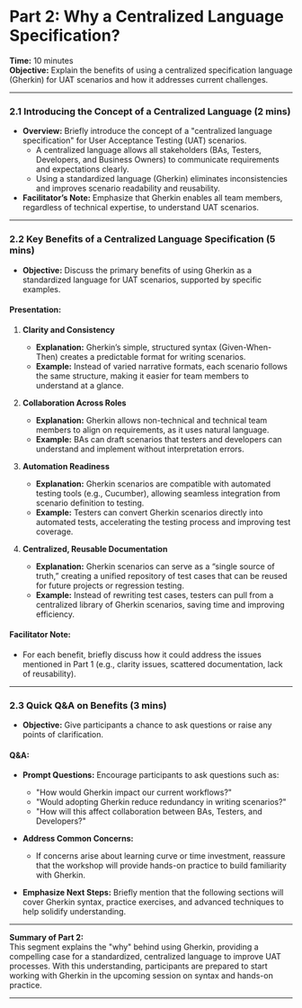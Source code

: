 
# Part 2: Why a Centralized Language Specification?

**Time:** 10 minutes  
**Objective:** Explain the benefits of using a centralized specification language (Gherkin) for UAT scenarios and how it addresses current challenges.

---

### 2.1 Introducing the Concept of a Centralized Language (2 mins)
- **Overview:** Briefly introduce the concept of a "centralized language specification" for User Acceptance Testing (UAT) scenarios.
  - A centralized language allows all stakeholders (BAs, Testers, Developers, and Business Owners) to communicate requirements and expectations clearly.
  - Using a standardized language (Gherkin) eliminates inconsistencies and improves scenario readability and reusability.
- **Facilitator’s Note:** Emphasize that Gherkin enables all team members, regardless of technical expertise, to understand UAT scenarios.

---

### 2.2 Key Benefits of a Centralized Language Specification (5 mins)
- **Objective:** Discuss the primary benefits of using Gherkin as a standardized language for UAT scenarios, supported by specific examples.

#### Presentation:
1. **Clarity and Consistency**
   - **Explanation:** Gherkin’s simple, structured syntax (Given-When-Then) creates a predictable format for writing scenarios.
   - **Example:** Instead of varied narrative formats, each scenario follows the same structure, making it easier for team members to understand at a glance.
  
2. **Collaboration Across Roles**
   - **Explanation:** Gherkin allows non-technical and technical team members to align on requirements, as it uses natural language.
   - **Example:** BAs can draft scenarios that testers and developers can understand and implement without interpretation errors.
  
3. **Automation Readiness**
   - **Explanation:** Gherkin scenarios are compatible with automated testing tools (e.g., Cucumber), allowing seamless integration from scenario definition to testing.
   - **Example:** Testers can convert Gherkin scenarios directly into automated tests, accelerating the testing process and improving test coverage.
  
4. **Centralized, Reusable Documentation**
   - **Explanation:** Gherkin scenarios can serve as a “single source of truth,” creating a unified repository of test cases that can be reused for future projects or regression testing.
   - **Example:** Instead of rewriting test cases, testers can pull from a centralized library of Gherkin scenarios, saving time and improving efficiency.

#### Facilitator Note:
- For each benefit, briefly discuss how it could address the issues mentioned in Part 1 (e.g., clarity issues, scattered documentation, lack of reusability).

---

### 2.3 Quick Q&A on Benefits (3 mins)
- **Objective:** Give participants a chance to ask questions or raise any points of clarification.

#### Q&A:
- **Prompt Questions:** Encourage participants to ask questions such as:
  - "How would Gherkin impact our current workflows?"
  - "Would adopting Gherkin reduce redundancy in writing scenarios?"
  - "How will this affect collaboration between BAs, Testers, and Developers?"

- **Address Common Concerns:**
  - If concerns arise about learning curve or time investment, reassure that the workshop will provide hands-on practice to build familiarity with Gherkin.
  
- **Emphasize Next Steps:** Briefly mention that the following sections will cover Gherkin syntax, practice exercises, and advanced techniques to help solidify understanding.

---

**Summary of Part 2:**  
This segment explains the "why" behind using Gherkin, providing a compelling case for a standardized, centralized language to improve UAT processes. With this understanding, participants are prepared to start working with Gherkin in the upcoming session on syntax and hands-on practice.

---
